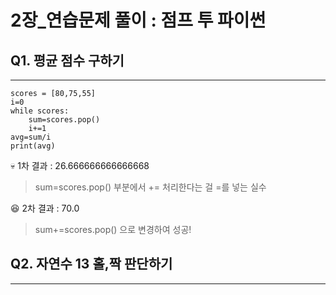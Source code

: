 # 2장_연습문제 풀이 : 점프 투 파이썬

## Q1. 평균 점수 구하기
--------
```
scores = [80,75,55]
i=0
while scores:
    sum=scores.pop()
    i+=1
avg=sum/i
print(avg)
```

:skull: 1차 결과 : 26.666666666666668
> sum=scores.pop() 부분에서 += 처리한다는 걸 =를 넣는 실수

:satisfied: 2차 결과 : 70.0
> sum+=scores.pop() 으로 변경하여 성공! 


## Q2. 자연수 13 홀,짝 판단하기
-----

